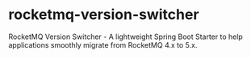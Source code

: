 # rocketmq-version-switcher
RocketMQ Version Switcher - A lightweight Spring Boot Starter to help applications smoothly migrate from RocketMQ 4.x to 5.x.
